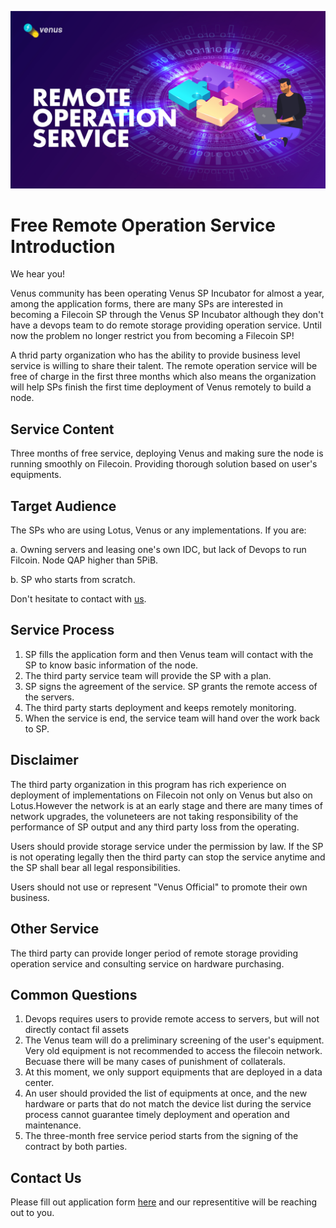 ![venus-cluster](../.vuepress/public/ros.jpg)

# Free Remote Operation Service Introduction 

We hear you! 

Venus community has been operating Venus SP Incubator for almost a year, among the application forms, there are many SPs are interested in becoming a Filecoin SP through the Venus SP Incubator although they don't have a devops team to do remote storage providing operation service. Until now the problem no longer restrict you from becoming a Filecoin SP! 

A thrid party organization who has the ability to provide business level service is willing to share their talent. The remote operation service will be free of charge in the first three months which also means the organization will help SPs finish the first time deployment of Venus remotely to build a node. 

## Service Content

Three months of free service, deploying Venus and making sure the node is running smoothly on Filecoin. Providing thorough solution based on user's equipments. 


## Target Audience

The SPs who are using Lotus, Venus or any implementations. 
If you are: 

a. Owning servers and leasing one's own IDC, but lack of Devops to run Filcoin. Node QAP higher than 5PiB.

b. SP who starts from scratch.

Don't hesitate to contact with [us](mailto:venus@ipfsforce.com).

## Service Process

1. SP fills the application form and then Venus team will contact with the SP to know basic information of the node.
2. The third party service team will provide the SP with a plan.
3. SP signs the agreement of the service. SP grants the remote access of the servers.
4. The third party starts deployment and keeps remotely monitoring.
5. When the service is end, the service team will hand over the work back to SP.

## Disclaimer

The third party organization in this program has rich experience on deployment of implementations on Filecoin not only on Venus but also on Lotus.However the network is at an early stage and there are many times of network upgrades, the voluneteers are not taking responsibility of the performance of SP output and any third party loss from the operating. 

Users should provide storage service under the permission by law. If the SP is not operating legally then the third party can stop the service anytime and the SP shall bear all legal responsibilities. 

Users should not use or represent "Venus Official" to promote their own business. 

## Other Service

The third party can provide longer period of remote storage providing operation service and consulting service on hardware purchasing.

## Common Questions

1. Devops requires users to provide remote access to servers, but will not directly contact fil assets
2. The Venus team will do a preliminary screening of the user's equipment. Very old equipment is not recommended to access the filecoin network. Becuase there will be many cases of punishment of collaterals.
3. At this moment, we only support equipments that are deployed in a data center.
4. An user should provided the list of equipments at once, and the new hardware or parts that do not match the device list during the service process cannot guarantee timely deployment and operation and maintenance.
5. The three-month free service period starts from the signing of the contract by both parties.

## Contact Us

Please fill out application form [here](http://venusteam.mikecrm.com/nhbQoEW) and our representitive will be reaching out to you.
